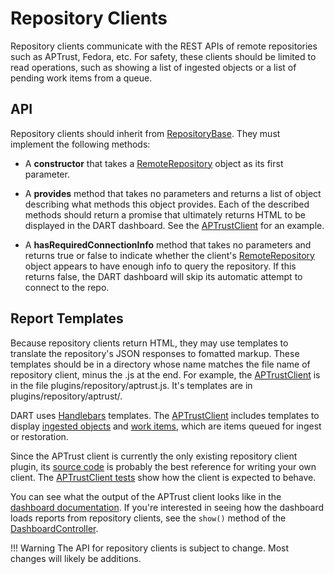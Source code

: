 # Repository Clients

Repository clients communicate with the REST APIs of remote repositories such as APTrust, Fedora, etc. For safety, these clients should be limited to read operations, such as showing a list of ingested objects or a list of pending work items from a queue.

## API

Repository clients should inherit from [RepositoryBase](https://aptrust.github.io/dart/RepositoryBase.html). They must implement the following methods:

* A __constructor__ that takes a [RemoteRepository](https://aptrust.github.io/dart/RemoteRepository.html) object as its first parameter.

* A __provides__ method that takes no parameters and returns a list of object describing what methods this object provides. Each of the described methods should return a promise that ultimately returns HTML to be displayed in the DART dashboard. See the [APTrustClient](https://aptrust.github.io/dart/APTrustClient.html) for an example.

* A __hasRequiredConnectionInfo__ method that takes no parameters and returns true or false to indicate whether the client's [RemoteRepository](https://aptrust.github.io/dart/RemoteRepository.html) object appears to have enough info to query the repository. If this returns false, the DART dashboard will skip its automatic attempt to connect to the repo.

## Report Templates

Because repository clients return HTML, they may use templates to translate the repository's JSON responses to fomatted markup. These templates should be in a directory whose name matches the file name of repository client, minus the .js at the end. For example, the [APTrustClient](https://aptrust.github.io/dart/APTrustClient.html) is in the file plugins/repository/aptrust.js. It's templates are in plugins/repository/aptrust/.

DART uses [Handlebars](https://handlebarsjs.com/) templates. The [APTrustClient](https://aptrust.github.io/dart/APTrustClient.html) includes templates to display [ingested objects](https://github.com/APTrust/dart/blob/master/plugins/repository/aptrust/objects.html) and [work items](https://github.com/APTrust/dart/blob/master/plugins/repository/aptrust/work_items.html), which are items queued for ingest or restoration.

Since the APTrust client is currently the only existing repository client plugin, its [source code](https://github.com/APTrust/dart/blob/master/plugins/repository/aptrust.js) is probably the best reference for writing your own client. The [APTrustClient tests](https://github.com/APTrust/dart/blob/master/plugins/repository/aptrust.test.js) show how the client is expected to behave.

You can see what the output of the APTrust client looks like in the [dashboard documentation](../../users/dashboard.md). If you're interested in seeing how the dashboard loads reports from repository clients, see the `show()` method of the [DashboardController](https://github.com/APTrust/dart/blob/master/ui/controllers/dashboard_controller.js).

!!! Warning
    The API for repository clients is subject to change. Most changes will likely be additions.
